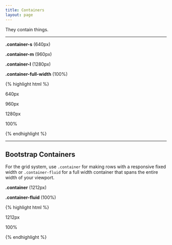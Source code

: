 ```yaml
---
title: Containers
layout: page
---
```


<p class="t-4">They contain things.</p>

<hr />


<div class="container-s bg-c-g200 p-4 m-bottom-4 u-border-radius">
	<p class="m-0"><strong>.container-s</strong> (640px)</p>
</div>

<div class="container-m bg-c-g200 p-4 m-bottom-4 u-border-radius">
	<p class="m-0"><strong>.container-m</strong> (960px)</p>
</div>


<div class="container-l bg-c-g200 p-4 m-bottom-4 u-border-radius">
	<p class="m-0"><strong>.container-l</strong> (1280px)</p>
</div>

<div class="container-full-width bg-c-g200 p-4 m-bottom-4 u-border-radius">
	<p class="m-0"><strong>.container-full-width</strong> (100%)</p>
</div>


{% highlight html %}
<div class="container-s">
	<p>640px</p>
</div>
<div class="container-m">
	<p>960px</p>
</div>
<div class="container-l">
	<p>1280px</p>
</div>
<div class="container-full-width">
	<p>100%</p>
</div>
{% endhighlight %}



<hr />

## Bootstrap Containers

For the grid system, use <code>.container</code> for making rows with a responsive fixed width or <code>.container-fluid</code> for a full width container that spans the entire width of your viewport.

<div class="container bg-c-g200 p-4 m-bottom-4 u-border-radius">
	<p class="m-0"><strong>.container</strong> (1212px)</p>
</div>

<div class="container-fluid bg-c-g200 p-4 m-bottom-4 u-border-radius">
	<p class="m-0"><strong>.container-fluid</strong> (100%)</p>
</div>

{% highlight html %}
<div class="container">
	<p>1212px</p>
</div>
<div class="container-fluid">
	<p>100%</p>
</div>
{% endhighlight %}